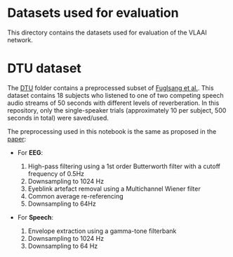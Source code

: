 Datasets used for evaluation
=============================

This directory contains the datasets used for evaluation of the VLAAI network.

# DTU dataset

The [DTU](./DTU) folder contains a preprocessed subset of 
[Fuglsang et al.](https://zenodo.org/record/1199011). This dataset contains 
18 subjects who listened to one of two competing speech audio streams of 
50 seconds with different levels of reverberation. 
In this repository, only the single-speaker trials
(approximately 10 per subject, 500 seconds in total) were saved/used.

The preprocessing used in this notebook is the same as proposed in the [paper](./#):

* For __EEG__: 
  1. High-pass filtering using a 1st order Butterworth filter with a cutoff frequency of 0.5Hz
  2. Downsampling to 1024 Hz
  3. Eyeblink artefact removal using a Multichannel Wiener filter
  4. Common average re-referencing
  5. Downsampling to 64Hz

* For __Speech__:
  1. Envelope extraction using a gamma-tone filterbank
  2. Downsampling to 1024 Hz
  3. Downsampling to 64 Hz
